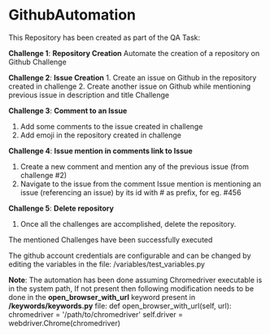 # GithubAutomation

This Repository has been created as part of the QA Task:

**Challenge 1**: **Repository Creation**
Automate the creation of a repository on Github Challenge 

**Challenge 2**: **Issue Creation** 
    1. Create an issue on Github in the repository created in challenge 
    2. Create another issue on Github while mentioning previous issue in description and title Challenge
    
**Challenge 3**: **Comment to an Issue**
1. Add some comments to the issue created in challenge  
2. Add emoji in the repository created in challenge

**Challenge 4**: **Issue mention in comments link to Issue**
1. Create a new comment and mention any of the previous issue (from challenge #2)
2. Navigate to the issue from the comment Issue mention is mentioning an issue (referencing an issue) by its id with # as prefix, for eg. #456

**Challenge 5**: **Delete repository** 
1. Once all the challenges are accomplished, delete the repository.

The mentioned Challenges have been successfully executed

The github account credentials are  configurable and can be changed by editing the variables in the file: /variables/test_variables.py

**Note**: The automation has been done assuming Chromedriver executable is in the system path, If not present then following modification needs to be done in the **open_browser_with_url** keyword present in **/keywords/keywords.py** file: def open_browser_with_url(self, url): chromedriver = '/path/to/chromedriver' self.driver = webdriver.Chrome(chromedriver)
